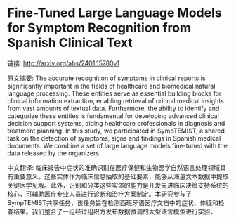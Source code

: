 # Fine-Tuned Large Language Models for Symptom Recognition from Spanish Clinical Text

链接: http://arxiv.org/abs/2401.15780v1

原文摘要:
The accurate recognition of symptoms in clinical reports is significantly
important in the fields of healthcare and biomedical natural language
processing. These entities serve as essential building blocks for clinical
information extraction, enabling retrieval of critical medical insights from
vast amounts of textual data. Furthermore, the ability to identify and
categorize these entities is fundamental for developing advanced clinical
decision support systems, aiding healthcare professionals in diagnosis and
treatment planning. In this study, we participated in SympTEMIST, a shared task
on the detection of symptoms, signs and findings in Spanish medical documents.
We combine a set of large language models fine-tuned with the data released by
the organizers.

中文翻译:
临床报告中症状的准确识别在医疗保健和生物医学自然语言处理领域具有重要意义。这些实体作为临床信息抽取的基础要素，能够从海量文本数据中提取关键医学见解。此外，识别和分类这些实体的能力是开发先进临床决策支持系统的核心，可辅助医疗专业人员进行诊断和治疗方案制定。本研究参与了SympTEMIST共享任务，该任务旨在检测西班牙语医疗文档中的症状、体征和检查结果。我们整合了一组经过组织方发布数据微调的大型语言模型进行实验。
